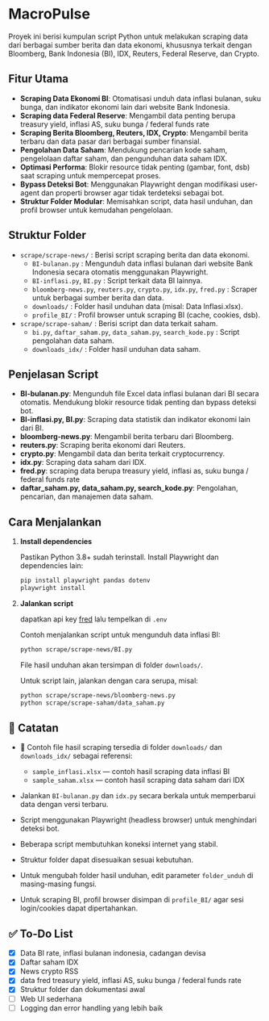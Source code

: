 # MacroPulse

Proyek ini berisi kumpulan script Python untuk melakukan scraping data dari berbagai sumber berita dan data ekonomi, khususnya terkait dengan Bloomberg, Bank Indonesia (BI), IDX, Reuters, Federal Reserve, dan Crypto.

## Fitur Utama

- **Scraping Data Ekonomi BI**: Otomatisasi unduh data inflasi bulanan, suku bunga, dan indikator ekonomi lain dari website Bank Indonesia.
- **Scraping data Federal Reserve**: Mengambil data penting berupa treasury yield, inflasi AS, suku bunga / federal funds rate
- **Scraping Berita Bloomberg, Reuters, IDX, Crypto**: Mengambil berita terbaru dan data pasar dari berbagai sumber finansial.
- **Pengolahan Data Saham**: Mendukung pencarian kode saham, pengelolaan daftar saham, dan pengunduhan data saham IDX.
- **Optimasi Performa**: Blokir resource tidak penting (gambar, font, dsb) saat scraping untuk mempercepat proses.
- **Bypass Deteksi Bot**: Menggunakan Playwright dengan modifikasi user-agent dan properti browser agar tidak terdeteksi sebagai bot.
- **Struktur Folder Modular**: Memisahkan script, data hasil unduhan, dan profil browser untuk kemudahan pengelolaan.

## Struktur Folder

- `scrape/scrape-news/` : Berisi script scraping berita dan data ekonomi.
  - `BI-bulanan.py` : Mengunduh data inflasi bulanan dari website Bank Indonesia secara otomatis menggunakan Playwright.
  - `BI-inflasi.py`, `BI.py` : Script terkait data BI lainnya.
  - `bloomberg-news.py`, `reuters.py`, `crypto.py`, `idx.py`, `fred.py` : Scraper untuk berbagai sumber berita dan data.
  - `downloads/` : Folder hasil unduhan data (misal: Data Inflasi.xlsx).
  - `profile_BI/` : Profil browser untuk scraping BI (cache, cookies, dsb).
- `scrape/scrape-saham/` : Berisi script dan data terkait saham.
  - `bi.py`, `daftar_saham.py`, `data_saham.py`, `search_kode.py` : Script pengolahan data saham.
  - `downloads_idx/` : Folder hasil unduhan data saham.

## Penjelasan Script

- **BI-bulanan.py**: Mengunduh file Excel data inflasi bulanan dari BI secara otomatis. Mendukung blokir resource tidak penting dan bypass deteksi bot.
- **BI-inflasi.py, BI.py**: Scraping data statistik dan indikator ekonomi lain dari BI.
- **bloomberg-news.py**: Mengambil berita terbaru dari Bloomberg.
- **reuters.py**: Scraping berita ekonomi dari Reuters.
- **crypto.py**: Mengambil data dan berita terkait cryptocurrency.
- **idx.py**: Scraping data saham dari IDX.
- **fred.py**: scraping data berupa treasury yield, inflasi as, suku bunga / federal funds rate
- **daftar_saham.py, data_saham.py, search_kode.py**: Pengolahan, pencarian, dan manajemen data saham.

## Cara Menjalankan

1. **Install dependencies**

   Pastikan Python 3.8+ sudah terinstall. Install Playwright dan dependencies lain:

   ```bash
   pip install playwright pandas dotenv
   playwright install
   ```

2. **Jalankan script**

   dapatkan api key [fred](https://fred.stlouisfed.org/docs/api/api_key.html) lalu tempelkan di `.env`

   Contoh menjalankan script untuk mengunduh data inflasi BI:

   ```bash
   python scrape/scrape-news/BI.py
   ```

   File hasil unduhan akan tersimpan di folder `downloads/`.

   Untuk script lain, jalankan dengan cara serupa, misal:

   ```bash
   python scrape/scrape-news/bloomberg-news.py
   python scrape/scrape-saham/data_saham.py
   ```

## 📌 Catatan

- 📎 Contoh file hasil scraping tersedia di folder `downloads/` dan `downloads_idx/` sebagai referensi:

  - `sample_inflasi.xlsx` — contoh hasil scraping data inflasi BI
  - `sample_saham.xlsx` — contoh hasil scraping data saham dari IDX

- Jalankan `BI-bulanan.py` dan `idx.py` secara berkala untuk memperbarui data dengan versi terbaru.
- Script menggunakan Playwright (headless browser) untuk menghindari deteksi bot.
- Beberapa script membutuhkan koneksi internet yang stabil.
- Struktur folder dapat disesuaikan sesuai kebutuhan.
- Untuk mengubah folder hasil unduhan, edit parameter `folder_unduh` di masing-masing fungsi.
- Untuk scraping BI, profil browser disimpan di `profile_BI/` agar sesi login/cookies dapat dipertahankan.

## ✅ To-Do List

- [x] Data BI rate, inflasi bulanan indonesia, cadangan devisa
- [x] Daftar saham IDX
- [x] News crypto RSS
- [x] data fred treasury yield, inflasi AS, suku bunga / federal funds rate
- [x] Struktur folder dan dokumentasi awal
- [ ] Web UI sederhana
- [ ] Logging dan error handling yang lebih baik
